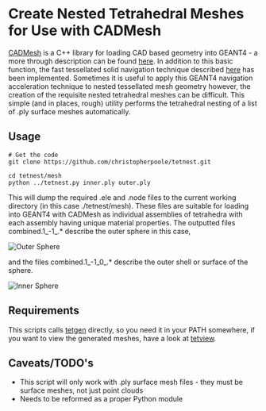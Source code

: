 Create Nested Tetrahedral Meshes for Use with CADMesh
=====================================================

[CADMesh](http://code.google.com/p/cadmesh/) is a C++ library for loading CAD based geometry into GEANT4 - a more through description can be found [here](http://eprints.qut.edu.au/53299/).
In addition to this basic function, the fast tessellated solid navigation technique described [here](http://eprints.qut.edu.au/52696/) has been implemented.
Sometimes it is useful to apply this GEANT4 navigation acceleration technique to nested tessellated mesh geometry however, the creation of the requisite nested tetrahedral meshes can be difficult.
This simple (and in places, rough) utility performs the tetrahedral nesting of a list of .ply surface meshes automatically.

Usage
-----
    # Get the code
    git clone https://github.com/christopherpoole/tetnest.git

    cd tetnest/mesh
    python ../tetnest.py inner.ply outer.ply

This will dump the required .ele and .node files to the current working directory (in this case ./tetnest/mesh).
These files are suitable for loading into GEANT4 with CADMesh as individual assemblies of tetrahedra with each assembly having unique material properties.
The outputted files combined.1\_-1\_.\* describe the outer sphere in this case,

![Outer Sphere](https://raw.github.com/christopherpoole/tetnest/master/example/outer.png)

and the files combined.1\_-1\_0\_.\* describe the outer shell or surface of the sphere.

![Inner Sphere](https://raw.github.com/christopherpoole/tetnest/master/example/inner.png)

Requirements
------------

This scripts calls [tetgen](http://tetgen.berlios.de/) directly, so you need it in your PATH somewhere, if you want to view the generated meshes, have a look at [tetview](http://tetgen.berlios.de/tetview.html).

Caveats/TODO's
-------

* This script will only work with .ply surface mesh files - they must be surface meshes, not just point clouds
* Needs to be reformed as a proper Python module
